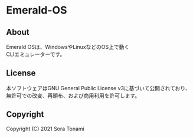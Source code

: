 # Emerald-OS
## About
Emerald OSは、WindowsやLinuxなどのOS上で動く  
CLIエミュレーターです。
## License
本ソフトウェアはGNU General Public License v3に基づいて公開されており、  
無許可での改変、再頒布、および商用利用を許可します。
## Copyright
Copyright (C) 2021 Sora Tonami

